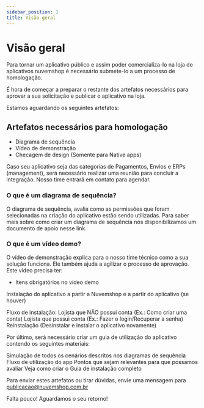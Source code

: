 ```yaml
---
sidebar_position: 1
title: Visão geral
---
```


# Visão geral

Para tornar um aplicativo público e assim poder comercializa-lo na loja de aplicativos nuvemshop é necessário submete-lo a um processo de homologação.


É hora de começar a preparar o restante dos artefatos necessários para aprovar a sua solicitação e publicar o aplicativo na loja.

Estamos aguardando os seguintes artefatos:

## Artefatos necessários para homologação

- Diagrama de sequência
- Vídeo de demonstração
- Checagem de design (Somente para Native apps)

Caso seu aplicativo seja das categorias de Pagamentos, Envios e ERPs (management), será necessário realizar uma reunião para concluir a integração. Nosso time entrará em contato para agendar.


### O que é um diagrama de sequência?
O diagrama de sequência, avalia como as permissões que foram selecionadas na criação do aplicativo estão sendo utilizadas. Para saber mais sobre como criar um diagrama de sequência nós disponibilizamos um documento de apoio nesse link.

### O que é um vídeo demo?
O vídeo de demonstração explica para o nosso time técnico como a sua solução funciona. Ele também ajuda a agilizar o processo de aprovação. Este video precisa ter: 

- Itens obrigatórios no vídeo demo

Instalação do aplicativo a partir a Nuvemshop e a partir do aplicativo (se houver)

Fluxo de instalação:
Lojista que NÃO possui conta (Ex.: Como criar uma conta) 
Lojista que possui conta (Ex.: Fazer o login/Recuperar a senha)
Reinstalação (Desinstalar e instalar o aplicativo novamente)

Por último, será necessário criar um guia de utilização do aplicativo contendo os seguintes materiais:

Simulação de todos os cenários descritos nos diagramas de sequência 
Fluxo de utilização do app
Pontos que sejam relevantes para que possamos avaliar
Veja como criar o Guia de instalação completo

Para enviar estes artefatos ou tirar dúvidas, envie uma mensagem para publicacao@nuvemshop.com.br

Falta pouco! Aguardamos o seu retorno!